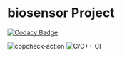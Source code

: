 # biosensor Project

[![Codacy Badge](https://api.codacy.com/project/badge/Grade/2d4fc8b9dc4b4f55908d9f90a19b8e03)](https://app.codacy.com/manual/stepin105384/biosensor?utm_source=github.com&utm_medium=referral&utm_content=stepin105384/biosensor&utm_campaign=Badge_Grade_Dashboard)

![cppcheck-action](https://github.com/stepin105384/biosensor/workflows/cppcheck-action/badge.svg)
![C/C++ CI](https://github.com/stepin105384/biosensor/workflows/C/C++%20CI/badge.svg)
